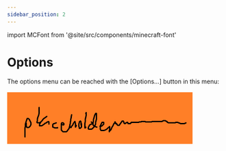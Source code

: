 ```yaml
---
sidebar_position: 2
---
```


import MCFont from '@site/src/components/minecraft-font'

# Options

The options menu can be reached with the <MCFont color="aqua">[Options...]</MCFont> button in this menu:<br></br>
![Menu with the use and option buttons](img/placeholder.png)


